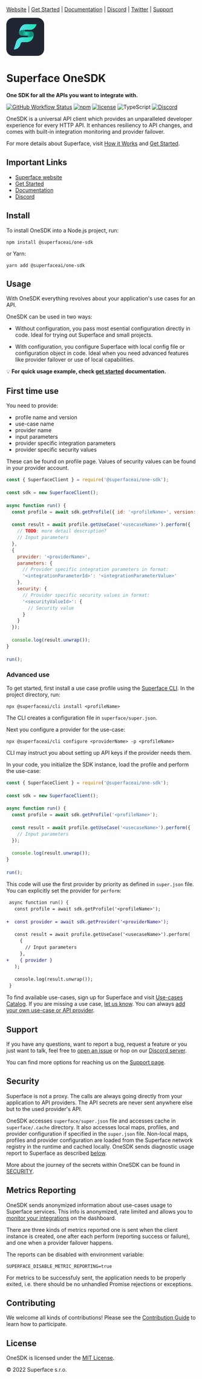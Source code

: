 [Website](https://superface.ai) | [Get Started](https://superface.ai/docs/getting-started) | [Documentation](https://superface.ai/docs) | [Discord](https://sfc.is/discord) | [Twitter](https://twitter.com/superfaceai) | [Support](https://superface.ai/support)

<img src="https://github.com/superfaceai/one-sdk-js/raw/main/docs/LogoGreen.png" alt="Superface" width="100" height="100">

# Superface OneSDK

**One SDK for all the APIs you want to integrate with.**

[![GitHub Workflow Status](https://img.shields.io/github/workflow/status/superfaceai/one-sdk-js/CI)](https://github.com/superfaceai/one-sdk-js/actions/workflows/main.yml)
[![npm](https://img.shields.io/npm/v/@superfaceai/one-sdk)](https://www.npmjs.com/package/@superfaceai/one-sdk)
[![license](https://img.shields.io/npm/l/@superfaceai/one-sdk)](LICENSE)
![TypeScript](https://img.shields.io/static/v1?message=TypeScript&&logoColor=ffffff&color=007acc&labelColor=5c5c5c&label=built%20with)
[![Discord](https://img.shields.io/discord/819563244418105354?logo=discord&logoColor=fff)](https://sfc.is/discord)

OneSDK is a universal API client which provides an unparalleled developer experience for every HTTP API. It enhances resiliency to API changes, and comes with built-in integration monitoring and provider failover.

For more details about Superface, visit [How it Works](https://superface.ai/how-it-works) and [Get Started](https://superface.ai/docs/getting-started).

## Important Links

- [Superface website](https://superface.ai)
- [Get Started](https://superface.ai/docs/getting-started)
- [Documentation](https://superface.ai/docs)
- [Discord](https://sfc.is/discord)

## Install

To install OneSDK into a Node.js project, run:

```shell
npm install @superfaceai/one-sdk
```

or Yarn:

```shell
yarn add @superfaceai/one-sdk
```

## **Usage**

With OneSDK everything revolves about your application's use cases for an API.

<!-- TODO: some intro to  use case/profile? -->

OneSDK can be used in two ways:
* Without configuration, you pass most esential configuration directly in code. Ideal for trying out Superface and small projects.

* With configuration, you configure Superface with local config file or configuration object in code. Ideal when you need advanced features like provider failover or use of local capabilities.


<!-- TODO: do we still have get started? If yes, wil it be scoped to first time use or to use with super.json? -->
💡 **For quick usage example, check [get started](https://superface.ai/docs/getting-started) documentation.**

## First time use

You need to provide:
* profile name and version
* use-case name
* provider name
* input parameters
* provider specific integration parameters
* provider specific security values

These can be found on profile page. Values of security values can be found in your provider account.

```js
const { SuperfaceClient } = require('@superfaceai/one-sdk');

const sdk = new SuperfaceClient();

async function run() {
  const profile = await sdk.getProfile({ id: '<profileName>', version: '<profileVersion>'});

  const result = await profile.getUseCase('<usecaseName>').perform({
    // TODO: more detail description?
    // Input parameters
  },
  {
    provider: '<providerName>',
    parameters: {
      // Provider specific integration parameters in format:
      '<integrationParameterId>': '<integrationParameterValue>'
    },
    security: {
      // Provider specific security values in format:
      '<securityValueId>': {
        // Security value
      }
    }
  });

  console.log(result.unwrap());
}

run();
```


### Advanced use
<!-- TODO: some intro to super.json config file and super.json in code? -->
<!-- TODO: probably leave the in code super.json as a last option as it is difficult to configure-->
<!-- TODO: mention getProviderForProfile? -->

To get started, first install a use case profile using the [Superface CLI](https://github.com/superfaceai/cli). In the project directory, run:

```shell
npx @superfaceai/cli install <profileName>
```

The CLI creates a configuration file in `superface/super.json`.

Next you configure a provider for the use-case:

```shell
npx @superfaceai/cli configure <providerName> -p <profileName>
```

CLI may instruct you about setting up API keys if the provider needs them.

In your code, you initialize the SDK instance, load the profile and perform the use-case:

```js
const { SuperfaceClient } = require('@superfaceai/one-sdk');

const sdk = new SuperfaceClient();

async function run() {
  const profile = await sdk.getProfile('<profileName>');

  const result = await profile.getUseCase('<usecaseName>').perform({
    // Input parameters
  });

  console.log(result.unwrap());
}

run();
```

This code will use the first provider by priority as defined in `super.json` file. You can explicitly set the provider for `perform`:

```diff
 async function run() {
   const profile = await sdk.getProfile('<profileName>');

+  const provider = await sdk.getProvider('<providerName>');

   const result = await profile.getUseCase('<usecaseName>').perform(
     {
       // Input parameters
     },
+    { provider }
   );

   console.log(result.unwrap());
 }
```

To find available use-cases, sign up for Superface and visit [Use-cases Catalog](https://superface.ai/catalog). If you are missing a use case, [let us know](#support). You can always [add your own use-case or API provider](https://superface.ai/docs/guides/how-to-create).

<!-- TODO: point to docs for working with the result object -->

## Support

If you have any questions, want to report a bug, request a feature or you just want to talk, feel free to [open an issue](https://github.com/superfaceai/one-sdk-js/issues/new/choose) or hop on our [Discord server](https://sfc.is/discord).

You can find more options for reaching us on the [Support page](https://superface.ai/support).

## Security

Superface is not a proxy. The calls are always going directly from your application to API providers. The API secrets are never sent anywhere else but to the used provider's API.

OneSDK accesses `superface/super.json` file and accesses cache in `superface/.cache` directory. It also accesses local maps, profiles, and provider configuration if specified in the `super.json` file. Non-local maps, profiles and provider configuration are loaded from the Superface network registry in the runtime and cached locally. OneSDK sends diagnostic usage report to Superface as described [below](#metrics-reporting).

More about the journey of the secrets within OneSDK can be found in [SECURITY](SECURITY.md).

## Metrics Reporting

OneSDK sends anonymized information about use-cases usage to Superface services. This info is anonymized, rate limited and allows you to [monitor your integrations](https://superface.ai/docs/integrations-monitoring) on the dashboard.

There are three kinds of metrics reported one is sent when the client instance is created, one after each perform (reporting success or failure), and one when a provider failover happens.

The reports can be disabled with environment variable:

```shell
SUPERFACE_DISABLE_METRIC_REPORTING=true
```

For metrics to be successfuly sent, the application needs to be properly exited, i.e. there should be no unhandled Promise rejections or exceptions.

## Contributing

We welcome all kinds of contributions! Please see the [Contribution Guide](CONTRIBUTING.md) to learn how to participate.

## License

OneSDK is licensed under the [MIT License](LICENSE).

© 2022 Superface s.r.o.

<!-- TODO: allcontributors -->
